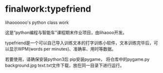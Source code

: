# finalwork:typefriend
lihaoooooo's python class work

这是“python编程与智能车”课程期末作业项目，由lihaooo开发。

typefriend是一个可以自己导入训练文本的打字训练小软件，文本训练完毕后，可以显示WPM(words per minutes)、准确率、用时等数据。

若要使用，请确保安装python3后 pip安装pygame， 将仓库中的pygame.py background.jpg text.txt文件下载，放在同一目录下进行运行。


